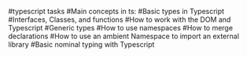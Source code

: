 #typescript tasks
#Main concepts in ts:
#Basic types in Typescript
#Interfaces, Classes, and functions
#How to work with the DOM and Typescript
#Generic types
#How to use namespaces
#How to merge declarations
#How to use an ambient Namespace to import an external library
#Basic nominal typing with Typescript
